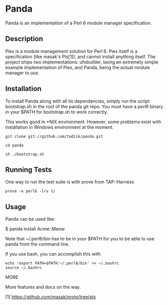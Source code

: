 # Panda

Panda is an implementation of a Perl 6 module manager specification.

## Description

Pies is a module management solution for Perl 6.
Pies itself is a specification (like masak's Pls[1]), and cannot
install anything itself. The project ships two implementations:
ufobuilder, being an extremely simple example implementation of Pies,
and Panda, being the actual module manager to use.

## Installation

To install Panda along with all its dependencies, simply run the script
bootstrap.sh in the root of the panda git repo. You must have a
*perl6* binary in your $PATH for bootstrap.sh to work correctly.

This works good in *NIX environment.
However, some problems exist with installation in Windows environment
at the moment.

    git clone git://github.com/tadzik/panda.git

    cd panda

    sh ./bootstrap.sh

## Running Tests

One way to run the test suite is with prove from TAP::Harness

    prove -e perl6 -lrv t/

## Usage

Panda can be used like:

$ panda install Acme::Meow

Note that ~/.perl6/bin has to be in your $PATH for you to be able to use
panda from the command line.

If you use bash, you can accomplish this with

    echo 'export PATH=$PATH:~/.perl6/bin' >> ~/.bashrc
    source ~/.bashrc

MORE

More features and docs on the way.

[1] https://github.com/masak/proto/tree/pls
